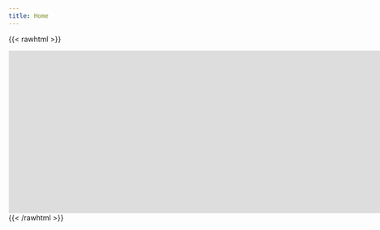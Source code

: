 ```yaml
---
title: Home
---
```


{{< rawhtml >}}

<iframe src="https://radekpadrta.substack.com/embed" width="4800" height="320" style="border:1px solid #EEE; background:white;" frameborder="0" scrolling="no"></iframe>
{{< /rawhtml >}}